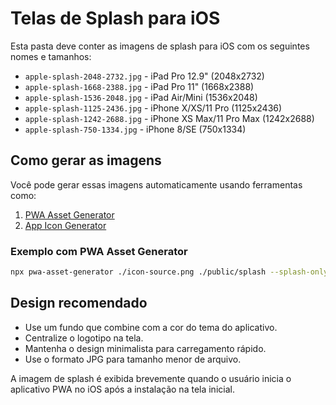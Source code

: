 # Telas de Splash para iOS

Esta pasta deve conter as imagens de splash para iOS com os seguintes nomes e tamanhos:

- `apple-splash-2048-2732.jpg` - iPad Pro 12.9" (2048x2732)
- `apple-splash-1668-2388.jpg` - iPad Pro 11" (1668x2388)
- `apple-splash-1536-2048.jpg` - iPad Air/Mini (1536x2048)
- `apple-splash-1125-2436.jpg` - iPhone X/XS/11 Pro (1125x2436)
- `apple-splash-1242-2688.jpg` - iPhone XS Max/11 Pro Max (1242x2688)
- `apple-splash-750-1334.jpg` - iPhone 8/SE (750x1334)

## Como gerar as imagens

Você pode gerar essas imagens automaticamente usando ferramentas como:

1. [PWA Asset Generator](https://github.com/onderceylan/pwa-asset-generator)
2. [App Icon Generator](https://appicon.co/)

### Exemplo com PWA Asset Generator

```bash
npx pwa-asset-generator ./icon-source.png ./public/splash --splash-only --ios-only
```

## Design recomendado

- Use um fundo que combine com a cor do tema do aplicativo.
- Centralize o logotipo na tela.
- Mantenha o design minimalista para carregamento rápido.
- Use o formato JPG para tamanho menor de arquivo.

A imagem de splash é exibida brevemente quando o usuário inicia o aplicativo PWA no iOS após a instalação na tela inicial. 